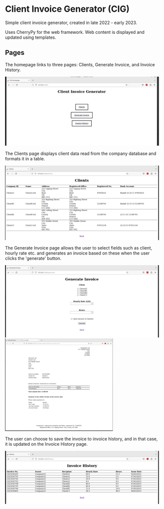 # Client Invoice Generator (CIG)
Simple client invoice generator, created in late 2022 - early 2023.

Uses CherryPy for the web framework. Web content is displayed and updated using templates.

## Pages
The homepage links to three pages: Clients, Generate Invoice, and Invoice History.

![Homepage](/images/homepage_1.png "Homepage")

The Clients page displays client data read from the company database and formats it in a table. 

![Clients Page](/images/clientspage.png "Clients Page")

The Generate Invoice page allows the user to select fields such as client, hourly rate etc. and generates an invoice based on these when the user clicks the 'generate' button.

![Generate Invoice](/images/generateinvoice.png "Generate Invoice Page")
<img src="/images/invoiceexample.png" alt="Example of a Generated Invoice" title="Example of a Generated Invoice" width="70%"/>

The user can choose to save the invoice to invoice history, and in that case, it is updated on the Invoice History page.

![Invoice History Page](/images/invoicehistory.png "Invoice History Page")
